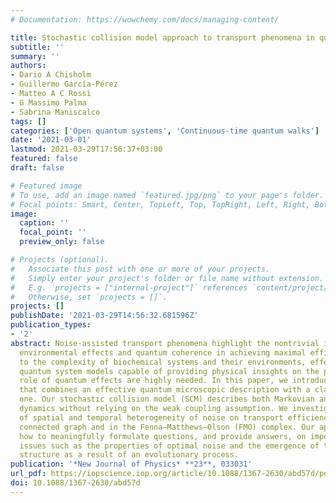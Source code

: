 ```yaml
---
# Documentation: https://wowchemy.com/docs/managing-content/

title: Stochastic collision model approach to transport phenomena in quantum networks
subtitle: ''
summary: ''
authors:
- Dario A Chisholm
- Guillermo García-Pérez
- Matteo A C Rossi
- G Massimo Palma
- Sabrina Maniscalco
tags: []
categories: ['Open quantum systems', 'Continuous-time quantum walks']
date: '2021-03-01'
lastmod: 2021-03-29T17:56:37+03:00
featured: false
draft: false

# Featured image
# To use, add an image named `featured.jpg/png` to your page's folder.
# Focal points: Smart, Center, TopLeft, Top, TopRight, Left, Right, BottomLeft, Bottom, BottomRight.
image:
  caption: ''
  focal_point: ''
  preview_only: false

# Projects (optional).
#   Associate this post with one or more of your projects.
#   Simply enter your project's folder or file name without extension.
#   E.g. `projects = ["internal-project"]` references `content/project/deep-learning/index.md`.
#   Otherwise, set `projects = []`.
projects: []
publishDate: '2021-03-29T14:56:32.681596Z'
publication_types:
- '2'
abstract: Noise-assisted transport phenomena highlight the nontrivial interplay between
  environmental effects and quantum coherence in achieving maximal efficiency. Due
  to the complexity of biochemical systems and their environments, effective open
  quantum system models capable of providing physical insights on the presence and
  role of quantum effects are highly needed. In this paper, we introduce a new approach
  that combines an effective quantum microscopic description with a classical stochastic
  one. Our stochastic collision model (SCM) describes both Markovian and non-Markovian
  dynamics without relying on the weak coupling assumption. We investigate the consequences
  of spatial and temporal heterogeneity of noise on transport efficiency in a fully
  connected graph and in the Fenna–Matthews–Olson (FMO) complex. Our approach shows
  how to meaningfully formulate questions, and provide answers, on important open
  issues such as the properties of optimal noise and the emergence of the network
  structure as a result of an evolutionary process.
publication: '*New Journal of Physics* **23**, 033031'
url_pdf: https://iopscience.iop.org/article/10.1088/1367-2630/abd57d/pdf
doi: 10.1088/1367-2630/abd57d
---
```

